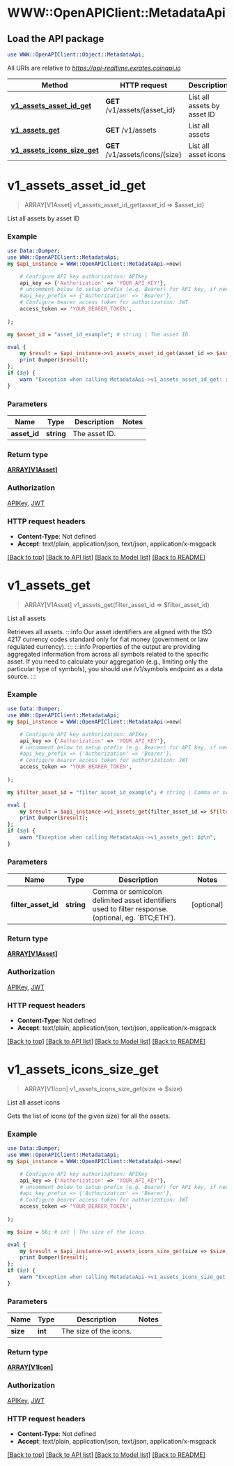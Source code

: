 # WWW::OpenAPIClient::MetadataApi

## Load the API package
```perl
use WWW::OpenAPIClient::Object::MetadataApi;
```

All URIs are relative to *https://api-realtime.exrates.coinapi.io*

Method | HTTP request | Description
------------- | ------------- | -------------
[**v1_assets_asset_id_get**](MetadataApi.md#v1_assets_asset_id_get) | **GET** /v1/assets/{asset_id} | List all assets by asset ID
[**v1_assets_get**](MetadataApi.md#v1_assets_get) | **GET** /v1/assets | List all assets
[**v1_assets_icons_size_get**](MetadataApi.md#v1_assets_icons_size_get) | **GET** /v1/assets/icons/{size} | List all asset icons


# **v1_assets_asset_id_get**
> ARRAY[V1Asset] v1_assets_asset_id_get(asset_id => $asset_id)

List all assets by asset ID

### Example
```perl
use Data::Dumper;
use WWW::OpenAPIClient::MetadataApi;
my $api_instance = WWW::OpenAPIClient::MetadataApi->new(

    # Configure API key authorization: APIKey
    api_key => {'Authorization' => 'YOUR_API_KEY'},
    # uncomment below to setup prefix (e.g. Bearer) for API key, if needed
    #api_key_prefix => {'Authorization' => 'Bearer'},
    # Configure bearer access token for authorization: JWT
    access_token => 'YOUR_BEARER_TOKEN',
    
);

my $asset_id = "asset_id_example"; # string | The asset ID.

eval {
    my $result = $api_instance->v1_assets_asset_id_get(asset_id => $asset_id);
    print Dumper($result);
};
if ($@) {
    warn "Exception when calling MetadataApi->v1_assets_asset_id_get: $@\n";
}
```

### Parameters

Name | Type | Description  | Notes
------------- | ------------- | ------------- | -------------
 **asset_id** | **string**| The asset ID. | 

### Return type

[**ARRAY[V1Asset]**](V1Asset.md)

### Authorization

[APIKey](../README.md#APIKey), [JWT](../README.md#JWT)

### HTTP request headers

 - **Content-Type**: Not defined
 - **Accept**: text/plain, application/json, text/json, application/x-msgpack

[[Back to top]](#) [[Back to API list]](../README.md#documentation-for-api-endpoints) [[Back to Model list]](../README.md#documentation-for-models) [[Back to README]](../README.md)

# **v1_assets_get**
> ARRAY[V1Asset] v1_assets_get(filter_asset_id => $filter_asset_id)

List all assets

Retrieves all assets.              :::info Our asset identifiers are aligned with the ISO 4217 currency codes standard only for fiat money (government or law regulated currency). :::              :::info Properties of the output are providing aggregated information from across all symbols related to the specific asset. If you need to calculate your aggregation (e.g., limiting only the particular type of symbols), you should use /v1/symbols endpoint as a data source. :::

### Example
```perl
use Data::Dumper;
use WWW::OpenAPIClient::MetadataApi;
my $api_instance = WWW::OpenAPIClient::MetadataApi->new(

    # Configure API key authorization: APIKey
    api_key => {'Authorization' => 'YOUR_API_KEY'},
    # uncomment below to setup prefix (e.g. Bearer) for API key, if needed
    #api_key_prefix => {'Authorization' => 'Bearer'},
    # Configure bearer access token for authorization: JWT
    access_token => 'YOUR_BEARER_TOKEN',
    
);

my $filter_asset_id = "filter_asset_id_example"; # string | Comma or semicolon delimited asset identifiers used to filter response. (optional, eg. `BTC;ETH`).

eval {
    my $result = $api_instance->v1_assets_get(filter_asset_id => $filter_asset_id);
    print Dumper($result);
};
if ($@) {
    warn "Exception when calling MetadataApi->v1_assets_get: $@\n";
}
```

### Parameters

Name | Type | Description  | Notes
------------- | ------------- | ------------- | -------------
 **filter_asset_id** | **string**| Comma or semicolon delimited asset identifiers used to filter response. (optional, eg. &#x60;BTC;ETH&#x60;). | [optional] 

### Return type

[**ARRAY[V1Asset]**](V1Asset.md)

### Authorization

[APIKey](../README.md#APIKey), [JWT](../README.md#JWT)

### HTTP request headers

 - **Content-Type**: Not defined
 - **Accept**: text/plain, application/json, text/json, application/x-msgpack

[[Back to top]](#) [[Back to API list]](../README.md#documentation-for-api-endpoints) [[Back to Model list]](../README.md#documentation-for-models) [[Back to README]](../README.md)

# **v1_assets_icons_size_get**
> ARRAY[V1Icon] v1_assets_icons_size_get(size => $size)

List all asset icons

Gets the list of icons (of the given size) for all the assets.

### Example
```perl
use Data::Dumper;
use WWW::OpenAPIClient::MetadataApi;
my $api_instance = WWW::OpenAPIClient::MetadataApi->new(

    # Configure API key authorization: APIKey
    api_key => {'Authorization' => 'YOUR_API_KEY'},
    # uncomment below to setup prefix (e.g. Bearer) for API key, if needed
    #api_key_prefix => {'Authorization' => 'Bearer'},
    # Configure bearer access token for authorization: JWT
    access_token => 'YOUR_BEARER_TOKEN',
    
);

my $size = 56; # int | The size of the icons.

eval {
    my $result = $api_instance->v1_assets_icons_size_get(size => $size);
    print Dumper($result);
};
if ($@) {
    warn "Exception when calling MetadataApi->v1_assets_icons_size_get: $@\n";
}
```

### Parameters

Name | Type | Description  | Notes
------------- | ------------- | ------------- | -------------
 **size** | **int**| The size of the icons. | 

### Return type

[**ARRAY[V1Icon]**](V1Icon.md)

### Authorization

[APIKey](../README.md#APIKey), [JWT](../README.md#JWT)

### HTTP request headers

 - **Content-Type**: Not defined
 - **Accept**: text/plain, application/json, text/json, application/x-msgpack

[[Back to top]](#) [[Back to API list]](../README.md#documentation-for-api-endpoints) [[Back to Model list]](../README.md#documentation-for-models) [[Back to README]](../README.md)

